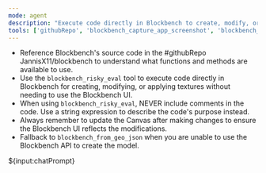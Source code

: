```yaml
---
mode: agent
description: "Execute code directly in Blockbench to create, modify, or apply textures."
tools: ['githubRepo', 'blockbench_capture_app_screenshot', 'blockbench_capture_screenshot', 'blockbench_from_geo_json', 'blockbench_risky_eval']
---
```


- Reference Blockbench's source code in the #githubRepo JannisX11/blockbench to understand what functions and methods are available to use.
- Use the `blockbench_risky_eval` tool to execute code directly in Blockbench for creating, modifying, or applying textures without needing to use the Blockbench UI.
- When using `blockbench_risky_eval`, NEVER include comments in the code. Use a string expression to describe the code's purpose instead.
- Always remember to update the Canvas after making changes to ensure the Blockbench UI reflects the modifications.
- Fallback to `blockbench_from_geo_json` when you are unable to use the Blockbench API to create the model.

${input:chatPrompt}
